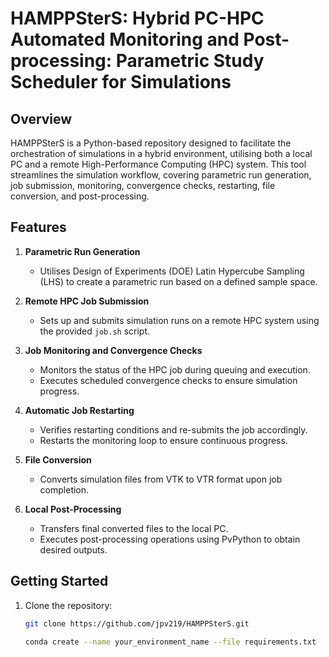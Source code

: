 # HAMPPSterS: Hybrid PC-HPC Automated Monitoring and Post-processing: Parametric Study Scheduler for Simulations

## Overview
HAMPPSterS is a Python-based repository designed to facilitate the orchestration of simulations in a hybrid environment, utilising both a local PC and a remote High-Performance Computing (HPC) system. This tool streamlines the simulation workflow, covering parametric run generation, job submission, monitoring, convergence checks, restarting, file conversion, and post-processing.

## Features
1. **Parametric Run Generation**
   - Utilises Design of Experiments (DOE) Latin Hypercube Sampling (LHS) to create a parametric run based on a defined sample space.

2. **Remote HPC Job Submission**
   - Sets up and submits simulation runs on a remote HPC system using the provided `job.sh` script.

3. **Job Monitoring and Convergence Checks**
   - Monitors the status of the HPC job during queuing and execution.
   - Executes scheduled convergence checks to ensure simulation progress.

4. **Automatic Job Restarting**
   - Verifies restarting conditions and re-submits the job accordingly.
   - Restarts the monitoring loop to ensure continuous progress.

5. **File Conversion**
   - Converts simulation files from VTK to VTR format upon job completion.

6. **Local Post-Processing**
   - Transfers final converted files to the local PC.
   - Executes post-processing operations using PvPython to obtain desired outputs.

## Getting Started
1. Clone the repository:
   ```bash
   git clone https://github.com/jpv219/HAMPPSterS.git
   
   conda create --name your_environment_name --file requirements.txt

